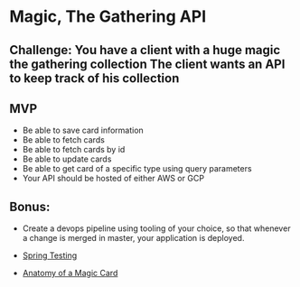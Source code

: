 # Magic, The Gathering API

## Challenge: You have a client with a huge magic the gathering collection The client wants an API to keep track of his collection
## MVP

- Be able to save card information
- Be able to fetch cards
- Be able to fetch cards by id
- Be able to update cards
- Be able to get card of a specific type using query parameters
- Your API should be hosted of either AWS or GCP

## Bonus: 
- Create a devops pipeline using tooling of your choice, 
 so that whenever a change is merged in master, your application is deployed. 
 
- [Spring Testing](https://docs.spring.io/spring-framework/docs/current/reference/html/testing.html) 
- [Anatomy of a Magic Card](https://magic.wizards.com/en/articles/archive/magic-academy/anatomy-magic-card-2006-10-21)
